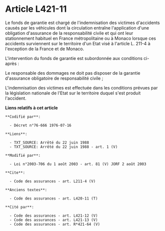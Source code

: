 # Article L421-11

Le fonds de garantie est chargé de l'indemnisation des victimes d'accidents causés par les véhicules dont la circulation
entraîne l'application d'une obligation d'assurance de la responsabilité civile et qui ont leur stationnement habituel en
France métropolitaine ou à Monaco lorsque ces accidents surviennent sur le territoire d'un Etat visé à l'article L. 211-4 à
l'exception de la France et de Monaco. 

L'intervention du fonds de garantie est subordonnée aux conditions ci-après : 

Le responsable des dommages ne doit pas disposer de la garantie d'assurance obligatoire de responsabilité civile ; 

L'indemnisation des victimes est effectuée dans les conditions prévues par la législation nationale de l'Etat sur le
territoire duquel s'est produit l'accident.

**Liens relatifs à cet article**

	**Codifié par**:

	  - Décret n°76-666 1976-07-16

	**Liens**:

	  - TXT_SOURCE: Arrêté du 22 juin 1988
	  - TXT_SOURCE: Arrêté du 22 juin 1988 - art. 1 (V)

	**Modifié par**:

	  - Loi n°2003-706 du 1 août 2003 - art. 81 (V) JORF 2 août 2003

	**Cite**:

	  - Code des assurances - art. L211-4 (V)

	**Anciens textes**:

	  - Code des assurances - art. L420-11 (T)

	**Cité par**:

	  - Code des assurances - art. L421-12 (V)
	  - Code des assurances - art. L421-13 (V)
	  - Code des assurances - art. R*421-64 (V)
